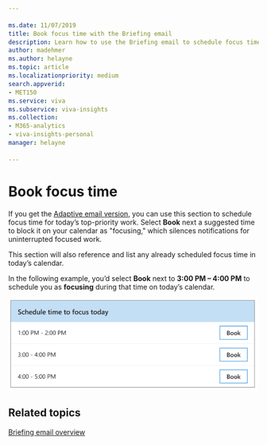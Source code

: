 ```yaml
---

ms.date: 11/07/2019
title: Book focus time with the Briefing email
description: Learn how to use the Briefing email to schedule focus time
author: madehmer
ms.author: helayne
ms.topic: article
ms.localizationpriority: medium 
search.appverid:
- MET150
ms.service: viva 
ms.subservice: viva-insights 
ms.collection: 
- M365-analytics
- viva-insights-personal
manager: helayne

---
```

# Book focus time

If you get the [Adaptive email version](be-overview.md#adaptive-or-html-version), you can use this section to schedule focus time for today’s top-priority work. Select **Book** next a suggested time to block it on your calendar as "focusing," which silences notifications for uninterrupted focused work.

This section will also reference and list any already scheduled focus time in today’s calendar.

In the following example, you’d select **Book** next to **3:00 PM – 4:00 PM** to schedule you as **focusing** during that time on today’s calendar.

   ![Booking focus time in the Briefing email.](./images/focus.png)

## Related topics

[Briefing email overview](be-overview.md)

